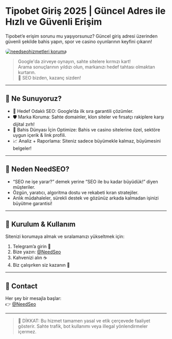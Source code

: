 # Tipobet Giriş 2025 | Güncel Adres ile Hızlı ve Güvenli Erişim

Tipobet’e erişim sorunu mu yaşıyorsunuz? Güncel giriş adresi üzerinden güvenli şekilde bahis yapın, spor ve casino oyunlarının keyfini çıkarın!

<a href="https://t.me/NeedSeo" title="needseohizmetleri koruma">
    <img src="https://resmim.net/cdn/2025/05/24/TNtrlH.jpg" alt="needseohizmetleri koruma" style="max-width:100%; height:auto; border-radius:8px;">
</a>

> Google'da zirveye oynayın, sahte sitelere kırmızı kart!  
> Arama sonuçlarının yıldızı olun, markanızı hedef tahtası olmaktan kurtarın.  
> 🎰 SEO bizden, kazanç sizden!

---

## 🚀 Ne Sunuyoruz?

- 🎯 Hedef Odaklı SEO: Google’da ilk sıra garantili çözümler.
- 🛡 Marka Koruma: Sahte domainler, klon siteler ve fırsatçı rakiplere karşı dijital zırh!
- 🎲 Bahis Dünyası İçin Optimize: Bahis ve casino sitelerine özel, sektöre uygun içerik & link profili.
- 📈 Analiz + Raporlama: Siteniz sadece büyümekle kalmaz, büyümesini belgeler!

---

## 🎉 Neden NeedSEO?

- “SEO ne işe yarar?” demek yerine “SEO ile bu kadar büyüdük!” diyen müşteriler.
- Özgün, yaratıcı, algoritma dostu ve rekabeti kıran stratejiler.
- Anlık müdahaleler, sürekli destek ve gözünüz arkada kalmadan işinizi büyütme garantisi!

---

## 🔧 Kurulum & Kullanım

Sitenizi korumaya almak ve sıralamanızı yükseltmek için:

1. Telegram’a girin 📲  
2. Bize yazın: [@NeedSeo](https://t.me/NeedSeo)  
3. Kahvenizi alın ☕️  
4. Biz çalışırken siz kazanın 💸

---

## 📩 Contact

Her şey bir mesajla başlar:  
👉 [@NeedSeo](https://t.me/NeedSeo)

---

> 🚨 DİKKAT: Bu hizmet tamamen yasal ve etik çerçevede faaliyet gösterir. Sahte trafik, bot kullanımı veya illegal yönlendirmeler içermez.
